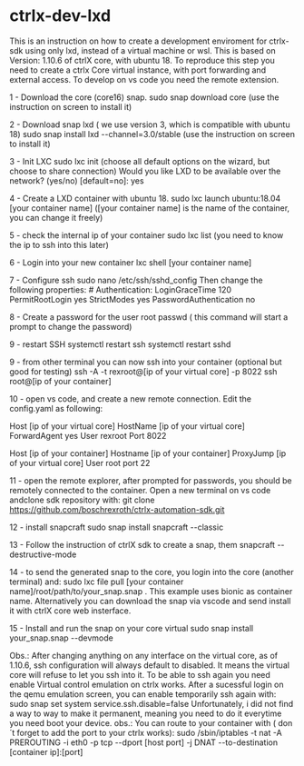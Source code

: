 # ctrlx-dev-lxd
This is an instruction on how to create a development enviroment for ctrlx-sdk using only lxd, instead of a virtual machine or wsl.
This is based on Version: 1.10.6 of ctrlX core, with ubuntu 18.
To reproduce this step you need to create a ctrlx Core virtual instance, with port forwarding and external access. 
To develop on vs code you need the remote extension.

1 - Download the core (core16) snap.
sudo snap download core
(use the instruction on screen to install it)

2 - Download snap lxd ( we use version 3, which is compatible with ubuntu 18)
sudo snap install lxd --channel=3.0/stable
(use the instruction on screen to install it)

3 - Init LXC
sudo lxc init 
(choose all default options on the wizard, but choose to share connection)
Would you like LXD to be available over the network? (yes/no) [default=no]: yes

4 - Create a LXD container with ubuntu 18.
sudo lxc launch ubuntu:18.04 [your container name]
([your container name] is the name of the container, you can change it freely)

5 - check the internal ip of your container
sudo lxc list (you need to know the ip to ssh into this later)

6 - Login into your new container
lxc shell [your container name]

7 - Configure ssh
sudo nano /etc/ssh/sshd_config
Then change the following properties:
	# Authentication:
	LoginGraceTime 120
	PermitRootLogin yes
	StrictModes yes
  PasswordAuthentication no
  
8 - Create a password for the user root
 passwd ( this command will start a prompt to change the password)
 
9 - restart SSH
systemctl restart ssh
systemctl restart sshd

9 - from other terminal you can now ssh into your container (optional but good for testing)
ssh -A -t rexroot@[ip of your virtual core] -p 8022 ssh root@[ip of your container]

10 - open vs code, and create a new remote connection. Edit the config.yaml as following:

Host [ip of your virtual core] 
  HostName [ip of your virtual core] 
  ForwardAgent yes
  User rexroot
  Port 8022

Host [ip of your container]
  Hostname [ip of your container]
  ProxyJump [ip of your virtual core]
  User root
  port 22

11 - open the remote explorer, after prompted for passwords, you should be remotely connected to the container. Open a new terminal on vs code andclone sdk repository with:
git clone https://github.com/boschrexroth/ctrlx-automation-sdk.git
 
12 - install snapcraft
sudo snap install snapcraft --classic

13 - Follow the instruction of ctrlX sdk to create a snap, them
snapcraft --destructive-mode

14 - to send the generated snap to the core, you login into the core (another terminal) and:
sudo lxc file pull [your container name]/root/path/to/your_snap.snap .
This example uses bionic as container name. Alternatively you can download the snap via vscode and send install it with ctrlX core web insterface.

15 - Install and run the snap on your core virtual
sudo snap install your_snap.snap --devmode

Obs.:
After changing anything on any interface on the virtual core, as of 1.10.6, ssh configuration will always default to disabled.
It means the virtual core will refuse to let you ssh into it. To be able to ssh again you need enable Virtual control emulation
on ctrlx works. After a sucessful login on the qemu emulation screen, you can enable temporarily ssh again with:
sudo snap set system service.ssh.disable=false
Unfortunately, i did not find a way to way to make it permanent, meaning you need to do it everytime you need boot your device.
obs.:
You can route to your container with ( don´t forget to add the port to your ctrlx works):
sudo /sbin/iptables -t nat -A PREROUTING -i eth0 -p tcp --dport [host port] -j DNAT --to-destination [container ip]:[port]



